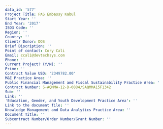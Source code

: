 ```yaml
---
data_id: '577'
Project Title: PAS Embassy Kabul
Start Year: ''
End Year: '2017'
ISO3 Code: ''
Region: ''
Country: ''
Client/ Donor: DOS
Brief Discription: ''
Point of contact: Cory Cali
Email: ccali@devtechsys.com
Phone: ''
Current Project? (Y/N): ''
Prime: ''
Contract Value USD: '2349782.00'
M&E Practice Area: ''
Public Financial Management and Fiscal Sustainability Practice Area: ''
Contract Number: S-AQMMA-12-D-0084/SAQMMA15F1342
Sub: ''
Link: ''
'Education, Gender, and Youth Development Practice Area': ''
Link to the document file: ''
Knowledge Management and Data Analytics Practice Area: ''
Document Title: ''
Subcontract Number/Order Number/Grant Number: ''
---
```

